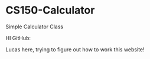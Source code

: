 # CS150-Calculator
Simple Calculator Class

HI GitHub:

Lucas here, trying to figure out how to work this website!
